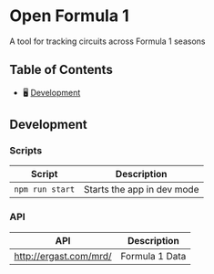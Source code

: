 # Open Formula 1

A tool for tracking circuits across Formula 1 seasons

## Table of Contents

- 🖥️ [Development](#development)

## Development

### Scripts

| Script          | Description                |
| --------------- | -------------------------- |
| `npm run start` | Starts the app in dev mode |

### API

| API                    | Description    |
| ---------------------- | -------------- |
| http://ergast.com/mrd/ | Formula 1 Data |
